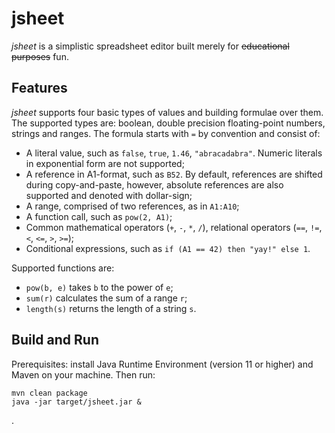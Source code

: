 jsheet
======

_jsheet_ is a simplistic spreadsheet editor built merely for ~~educational purposes~~ fun.

Features
--------

_jsheet_ supports four basic types of values and building formulae over them.
The supported types are: boolean, double precision floating-point numbers,
strings and ranges. The formula starts with `=` by convention and consist of:
- A literal value, such as `false`, `true`, `1.46`, `"abracadabra"`. Numeric
  literals in exponential form are not supported;
- A reference in A1-format, such as `B52`. By default, references are shifted
  during copy-and-paste, however, absolute references are also supported and
  denoted with dollar-sign;
- A range, comprised of two references, as in `A1:A10`;
- A function call, such as `pow(2, A1)`;
- Common mathematical operators (`+`, `-`, `*`, `/`), relational operators
  (`==`, `!=`, `<`, `<=`, `>`, `>=`);
- Conditional expressions, such as `if (A1 == 42) then "yay!" else 1`.

Supported functions are:
- `pow(b, e)` takes `b` to the power of `e`;
- `sum(r)` calculates the sum of a range `r`;
- `length(s)` returns the length of a string `s`.

Build and Run
-------------

Prerequisites: install Java Runtime Environment (version 11 or higher) and Maven on your machine.
Then run:

```
mvn clean package
java -jar target/jsheet.jar &
```

.